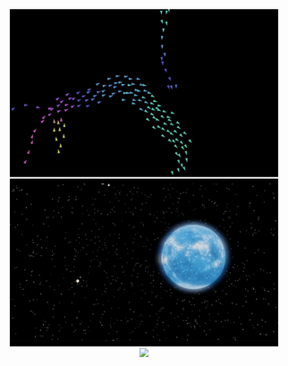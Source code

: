 <div align="center">
<a href="https://www.youtube.com/watch?v=AMXlc43AJDk"><img src="boids1.gif"></a>
<a href="https://www.youtube.com/watch?v=KRmn0imU6Xk"><img src="blueSun1.gif"></a> </br>
<img src="teapotReflection.gif">
</div>
